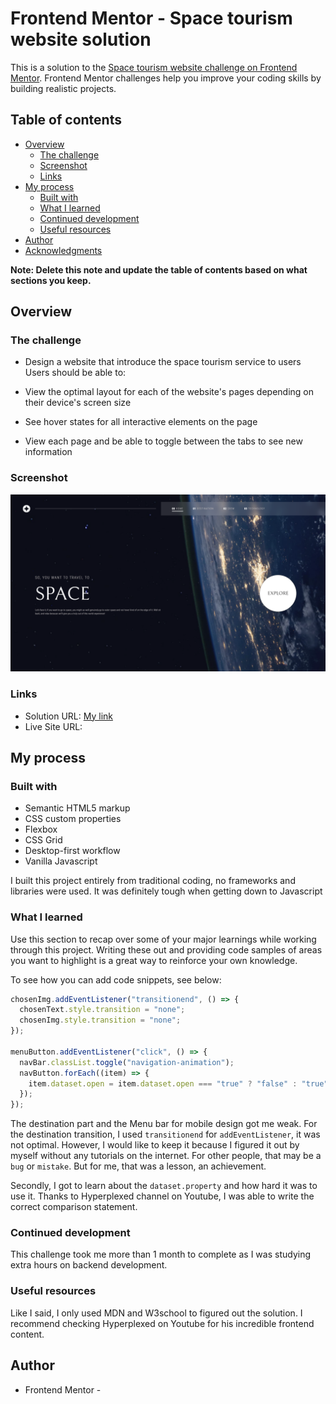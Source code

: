 # Frontend Mentor - Space tourism website solution

This is a solution to the [Space tourism website challenge on Frontend Mentor](https://www.frontendmentor.io/challenges/space-tourism-multipage-website-gRWj1URZ3). Frontend Mentor challenges help you improve your coding skills by building realistic projects.

## Table of contents

- [Overview](#overview)
  - [The challenge](#the-challenge)
  - [Screenshot](#screenshot)
  - [Links](#links)
- [My process](#my-process)
  - [Built with](#built-with)
  - [What I learned](#what-i-learned)
  - [Continued development](#continued-development)
  - [Useful resources](#useful-resources)
- [Author](#author)
- [Acknowledgments](#acknowledgments)

**Note: Delete this note and update the table of contents based on what sections you keep.**

## Overview

### The challenge

- Design a website that introduce the space tourism service to users
  Users should be able to:

- View the optimal layout for each of the website's pages depending on their device's screen size
- See hover states for all interactive elements on the page
- View each page and be able to toggle between the tabs to see new information

### Screenshot

![](./Untitled.png)

### Links

- Solution URL: [My link](https://github.com/RaidEyes/Space-tourism-challenge)
- Live Site URL: [](https://raideyes.github.io/Space-tourism-challenge/)

## My process

### Built with

- Semantic HTML5 markup
- CSS custom properties
- Flexbox
- CSS Grid
- Desktop-first workflow
- Vanilla Javascript

I built this project entirely from traditional coding, no frameworks and libraries were used. It was definitely tough when getting down to Javascript

### What I learned

Use this section to recap over some of your major learnings while working through this project. Writing these out and providing code samples of areas you want to highlight is a great way to reinforce your own knowledge.

To see how you can add code snippets, see below:

```js
chosenImg.addEventListener("transitionend", () => {
  chosenText.style.transition = "none";
  chosenImg.style.transition = "none";
});

menuButton.addEventListener("click", () => {
  navBar.classList.toggle("navigation-animation");
  navButton.forEach((item) => {
    item.dataset.open = item.dataset.open === "true" ? "false" : "true";
  });
});
```

The destination part and the Menu bar for mobile design got me weak.
For the destination transition, I used `transitionend` for `addEventListener`, it was not optimal. However, I would like to keep it because I figured it out by myself without any tutorials on the internet. For other people, that may be a `bug` or `mistake`. But for me, that was a lesson, an achievement.

Secondly, I got to learn about the `dataset.property` and how hard it was to use it. Thanks to Hyperplexed channel on Youtube, I was able to write the correct comparison statement.

### Continued development

This challenge took me more than 1 month to complete as I was studying extra hours on backend development.

### Useful resources

Like I said, I only used MDN and W3school to figured out the solution.
I recommend checking Hyperplexed on Youtube for his incredible frontend content.

## Author

- Frontend Mentor - [](https://www.frontendmentor.io/profile/RaidEyes)
